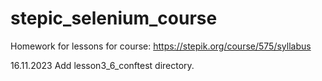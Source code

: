 # stepic_selenium_course
Homework for lessons for course:
https://stepik.org/course/575/syllabus

16.11.2023
Add lesson3_6_conftest directory.
